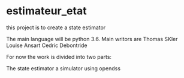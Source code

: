 # estimateur_etat
this project is to create a state estimator

The main language will be python 3.6. 
Main writors are
Thomas SKler
Louise Ansart
Cedric Debontride

For now the work is divided into two parts:

The state estimator
a simulator using opendss
